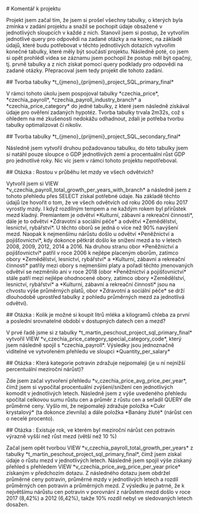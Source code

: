 \# Komentář k projektu

Projekt jsem začal tím, že jsem si prošel všechny tabulky, o kterých byla zmínka v zadání projektu a snažil se pochopit údaje obsažené v jednotlivých sloupcích v každé z nich. Stanovil jsem si postup, že vytvořím jednotlivé query pro odpovědi na zadané otázky a na konec, na základě údajů, které budu potřebovat v těchto jednotlivých dotazích vytvořím konečné tabulky, které měly být součástí projektu. Následně poté, co jsem si opět prohlédl videa se záznamu jsem pochopil že postup měl být opačný, tj. prvně tabulky a z nich získat pomocí query podklady pro odpovědi na zadané otázky. Přepracoval jsem tedy projekt dle tohoto zadání.

\#\# Tvorba tabulky \*t_{jmeno}_{prijmeni}_project_SQL_primary_final\*

V rámci tohoto úkolu jsem pospojoval tabulky \*czechia_price\*, \*czechia_payroll\*, \*czechia_payroll_industry_branch\* a \*czechia_price_category\* do jedné tabulky, z které jsem následně získával údaje pro ověření zadaných hypotéz. Tvorba tabulky trvala 2m32s, což s ohledem na mé zkušenosti nedokážu odhadnout, zdali je potřeba tvorbu tabulky optimalizovat či nikoliv.

\#\# Tvorba tabulky \*t_{jmeno}_{prijmeni}_project_SQL_secondary_final\*

Následně jsem vytvořil druhou požadovanou tabulku, do této tabulky jsem si natáhl pouze sloupce o GDP jednotlivých zemí a procentuální růst GDP pro jednotlivé roky. Nic víc jsem v rámci tohoto projektu nepotřeboval.

\#\# Otázka : Rostou v průběhu let mzdy ve všech odvětvích?

Vytvořil jsem si VIEW \*v_czechia_payroll_total_growth_per_years_with_branch\* a následně jsem z tohoto přehledu přes SELECT získal potřebné údaje. Na základě těchto údajů lze hovořit o tom, že ve všech odvětvích od roku 2006 do roku 2017 vyrostly mzdy. I když rozdílným tempem a ne každým rokem byl přírůstek mezd kladný. Premiantem je odvětví \*Kulturní, zábavní a rekreační činnosti\*, dále je to odvětví \*Zdravotní a sociální péče\* a odvětví \*Zemědělství, lesnictví, rybářství\*. U těchto oborů se jedná o více než 90% navýšení mezd. Naopak k nejmenšímu nárůstu došlo u odvětví \*Peněžnictví a pojišťovnictví\*, kdy dokonce pětkrát došlo ke snížení mezd a to v letech 2008, 2009, 2012, 2014 a 2016. Na druhou stranu obor \*Peněžnictví a pojišťovnictví\* patřil v roce 2006 k nejlépe placeným oborům, zatímco obory \*Zemědělství, lesnictví, rybářství\* a \*Kulturní, zábavní a rekreační činnosti\* patřily mezi obory s nejmenšími platy a pořadí těchto jmenovaných odvětví se nezměnilo ani v roce 2018 (obor \*Peněžnictví a pojišťovnictví\* stále patří mezi nejlépe ohodnocené obory, zatímco obory \*Zemědělství, lesnictví, rybářství\* a \*Kulturní, zábavní a rekreační činnosti\* jsou na chvostu výše průměrných platů, obor \*Zdravotní a sociální péče\* se drží dlouhodobě uprostřed tabulky z pohledu průměrných mezd za jednotlivá odvětví).

\#\# Otázka : Kolik je možné si koupit litrů mléka a kilogramů chleba za první a poslední srovnatelné období v dostupných datech cen a mezd?

V prvé řadě jsme si z tabulky \*t_martin_peschout_project_sql_primary_final\* vytvořil VIEW \*v_czechia_price_category_special_category_code\*, který jsem následně spojil s \*czechia_payroll\*. Výsledky jsou jednoznačně viditelné ve vytvořeném přehledu ve sloupci \*Quantity_per_salary\*

\#\# Otázka : Která kategorie potravin zdražuje nejpomaleji (je u ní nejnižší percentuální meziroční nárůst)?

Zde jsem začal vytvoření přehledu \*v_czechia_price_avg_price_per_year\*, čímž jsem si vypočítal procentuální zvýšení/snížení cen jednotlivých komodit v jednotlivých letech. Následně jsem z výše uvedeného přehledu spočítal celkovou sumu růstu cen a průměr z růstu cen a seřadil QUERY dle průměrné ceny. Vyšlo mi, že nejpomaleji zdražuje položka \*Cukr krystalový\* (ta dokonce zlevnila) a dále položka \*Banány žluté\* (nárůst cen o necelé procento).

\#\# Otázka : Existuje rok, ve kterém byl meziroční nárůst cen potravin výrazně vyšší než růst mezd (větší než 10 %)

Začal jsem opět tvorbou VIEW \*v_czechia_payroll_total_growth_per_years\* z tabulky \*t_martin_peschout_project_sql_primary_final\*, čímž jsem získal údaje o růstu mezd v jednotlivých letech. Následně jsem spojil výše získaný přehled s přehledem VIEW \*v_czechia_price_avg_price_per_year price\* získaným v předchozím dotazu. Z následného dotazu jsem obdržel průměrné ceny potravin, průměrné mzdy v jednotlivých letech a rozdíl průměrných cen potravin a průměrných mezd. Z výsledku je patrné, že k největšímu nárůstu cen potravin v porovnání z nárůstem mezd došlo v roce 2017 (8,42%) a 2012 (6,42%), takže 10% rozdíl nebyl ve sledovaných letech dosažen.
